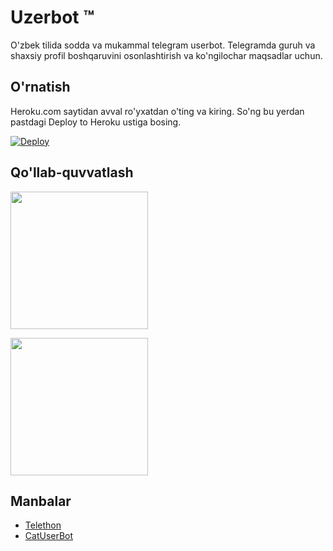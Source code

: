 # Uzerbot ™

O'zbek tilida sodda va mukammal telegram userbot.
Telegramda guruh va shaxsiy profil boshqaruvini osonlashtirish va ko'ngilochar maqsadlar uchun.


## O'rnatish
Heroku.com saytidan avval ro'yxatdan o'ting va kiring. So'ng bu yerdan pastdagi Deploy to Heroku ustiga bosing.

[![Deploy](https://www.herokucdn.com/deploy/button.svg)](https://heroku.com/deploy)


## Qo'llab-quvvatlash
   <a href="https://t.me/uzbekuserbot"><img src="https://img.shields.io/badge/Rasmiy%20Kanal%3F-Bor-green?&style=flat-square?&logo=telegram" width=220px></a></p>
   <a href="https://t.me/uzbekuserbot_support"><img src="https://img.shields.io/badge/Rasmiy%20Guruh%3F-Bor-green?&style=flat-square?&logo=telegram" width=220px></a></p>


## Manbalar

   - [Telethon](https://github.com)
   - [CatUserBot](https://github.com)
